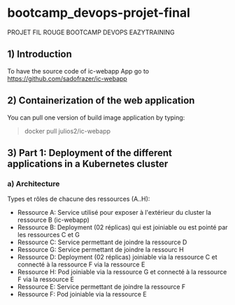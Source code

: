 # bootcamp_devops-projet-final
PROJET FIL ROUGE BOOTCAMP DEVOPS EAZYTRAINING

## 1) Introduction
To have the source code of ic-webapp App go to https://github.com/sadofrazer/ic-webapp

## 2) Containerization of the web application
You can pull one version of build image application by typing:
> docker pull julios2/ic-webapp

## 3) Part 1: Deployment of the different applications in a Kubernetes cluster
### a) Architecture
Types et rôles de chacune des ressources (A..H):
- Ressource A: Service utilisé pour exposer à l'extérieur du cluster la ressource B (ic-webapp)
- Ressource B: Deployment (02 réplicas) qui est joiniable ou est pointé par les ressources C et G
- Ressource C: Service permettant de joindre la ressource D
- Ressource G: Service permettant de joindre la ressourc H
- Ressource D: Deployment (02 réplicas) joiniable via la ressource C et connecté à la ressource F via la ressource E
- Ressource H: Pod joiniable via la ressource G et connecté à la ressource F via la ressource E
- Ressource E: Service permettant de joindre la ressource F
- Ressource F: Pod joiniable via la ressource E


